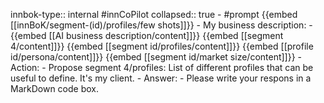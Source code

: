 innbok-type:: internal
#innCoPilot
collapsed:: true
	- #prompt {{embed [[innBoK/segment-(id)/profiles/few shots]]}}
		- My business description:
		- {{embed [[AI business description/content]]}} {{embed [[segment 4/content]]}} {{embed [[segment id/profiles/content]]}} {{embed [[profile id/persona/content]]}} {{embed [[segment id/market size/content]]}}
		- Action:
		- Propose segment 4/profiles: List of different profiles that can be useful to define. It's my client.
		- Answer:
		- Please write your respons in a MarkDown code box.




